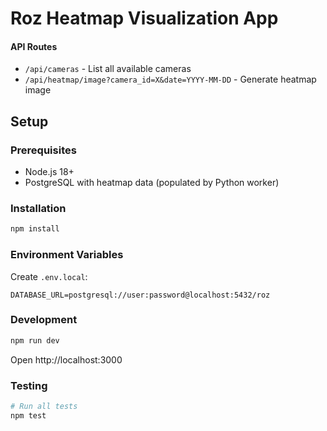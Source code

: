 # Roz Heatmap Visualization App


#### API Routes

- `/api/cameras` - List all available cameras
- `/api/heatmap/image?camera_id=X&date=YYYY-MM-DD` - Generate heatmap image

## Setup

### Prerequisites

- Node.js 18+
- PostgreSQL with heatmap data (populated by Python worker)

### Installation

```bash
npm install
```

### Environment Variables

Create `.env.local`:

```env
DATABASE_URL=postgresql://user:password@localhost:5432/roz
```

### Development

```bash
npm run dev
```

Open http://localhost:3000

### Testing

```bash
# Run all tests
npm test
